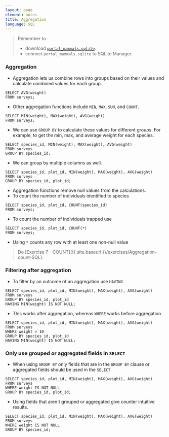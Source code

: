 ```yaml
---
layout: page
element: notes
title: Aggregation
language: SQL
---
```


> Remember to
>
> * download [`portal_mammals.sqlite`](https://ndownloader.figshare.com/files/2292171).
> * connect `portal_mammals.sqlite` to SQLite Manager.

### Aggregation

* Aggregation lets us combine rows into groups based on their values and
calculate combined values for each group.

```
SELECT AVG(weight)
FROM surveys;
```

* Other aggregation functions include `MIN`, `MAX`, `SUM`, and `COUNT`.

```
SELECT MIN(weight), MAX(weight), AVG(weight)
FROM surveys;
```

* We can use `GROUP BY` to calculate these values for different groups. For
  example, to get the min, max, and average weight for each species.

```
SELECT species_id, MIN(weight), MAX(weight), AVG(weight)
FROM surveys
GROUP BY species_id;
```

* We can group by multiple columns as well.

```
SELECT species_id, plot_id, MIN(weight), MAX(weight), AVG(weight)
FROM surveys
GROUP BY species_id, plot_id;
```

* Aggregation functions remove null values from the calculations.
* To count the number of individuals identified to species

```
SELECT species_id, plot_id, COUNT(species_id)
FROM surveys;
```

* To count the number of individuals trapped use

```
SELECT species_id, plot_id, COUNT(*)
FROM surveys;
```

* Using `*` counts any row with at least one non-null value

> Do [Exercise 7 - COUNT]({{ site.baseurl }}/exercises/Aggregation-count-SQL).

### Filtering after aggregation

* To filter by an outcome of an aggregation use `HAVING`

```
SELECT species_id, plot_id, MIN(weight), MAX(weight), AVG(weight)
FROM surveys
GROUP BY species_id, plot_id
HAVING MIN(weight) IS NOT NULL;
```

* This works after aggregation, whereas `WHERE` works before aggregation

```
SELECT species_id, plot_id, MIN(weight), MAX(weight), AVG(weight)
FROM surveys
WHERE weight > 10
GROUP BY species_id, plot_id
HAVING MIN(weight) IS NOT NULL;
```

### Only use grouped or aggregated fields in `SELECT`

* When using `GROUP BY` only fields that are in the `GROUP BY` clause or
aggregated fields should be used in the `SELECT`

```
SELECT species_id, plot_id, MIN(weight), MAX(weight), AVG(weight)
FROM surveys
WHERE weight IS NOT NULL
GROUP BY species_id, plot_id;
```

* Using fields that aren't grouped or aggregated give counter intuitive results.

```
SELECT species_id, plot_id, MIN(weight), MAX(weight), AVG(weight)
FROM surveys
WHERE weight IS NOT NULL
GROUP BY species_id;
```
